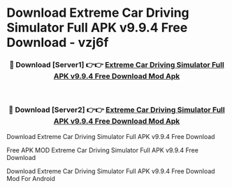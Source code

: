 # Download Extreme Car Driving Simulator Full APK v9.9.4 Free Download - vzj6f



<div align="center">
<h3>🔴 Download [Server1] 👉👉 <a href="https://momento.my/?title=Extreme_Car_Driving_Simulator_Full_APK_v9.9.4_Free_Download">Extreme Car Driving Simulator Full APK v9.9.4 Free Download Mod Apk</a></h3><br>

<h3>🔴 Download [Server2] 👉👉 <a href="https://momento.my/?title=Extreme_Car_Driving_Simulator_Full_APK_v9.9.4_Free_Download">Extreme Car Driving Simulator Full APK v9.9.4 Free Download Mod Apk</a></h3>
</div>



Download Extreme Car Driving Simulator Full APK v9.9.4 Free Download 

Free APK MOD Extreme Car Driving Simulator Full APK v9.9.4 Free Download 

Download Extreme Car Driving Simulator Full APK v9.9.4 Free Download Mod For Android
